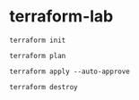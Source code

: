 # terraform-lab

```shell
terraform init
```

```shell
terraform plan
```

```shell
terraform apply --auto-approve
```

```shell
terraform destroy
```